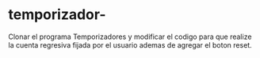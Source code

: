# temporizador-
Clonar el programa Temporizadores  y modificar el codigo para que realize la cuenta regresiva fijada por el usuario ademas de agregar el boton reset.
